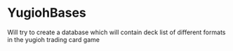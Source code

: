 # YugiohBases
Will try to create a database which will contain deck list of different formats in the yugioh trading card game 
